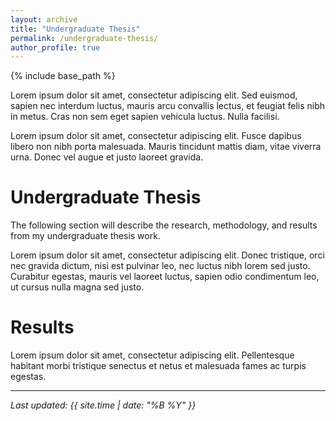 ```yaml
---
layout: archive
title: "Undergraduate Thesis"
permalink: /undergraduate-thesis/
author_profile: true
---
```


{% include base_path %}

Lorem ipsum dolor sit amet, consectetur adipiscing elit. Sed euismod, sapien nec interdum luctus, mauris arcu convallis lectus, et feugiat felis nibh in metus. Cras non sem eget sapien vehicula luctus. Nulla facilisi. 

Lorem ipsum dolor sit amet, consectetur adipiscing elit. Fusce dapibus libero non nibh porta malesuada. Mauris tincidunt mattis diam, vitae viverra urna. Donec vel augue et justo laoreet gravida. 

Undergraduate Thesis
======

The following section will describe the research, methodology, and results from my undergraduate thesis work. 

Lorem ipsum dolor sit amet, consectetur adipiscing elit. Donec tristique, orci nec gravida dictum, nisi est pulvinar leo, nec luctus nibh lorem sed justo. Curabitur egestas, mauris vel laoreet luctus, sapien odio condimentum leo, ut cursus nulla magna sed justo. 

Results
======

Lorem ipsum dolor sit amet, consectetur adipiscing elit. Pellentesque habitant morbi tristique senectus et netus et malesuada fames ac turpis egestas.  

---

*Last updated: {{ site.time | date: "%B %Y" }}*
